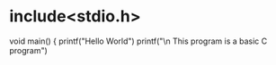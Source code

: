 # include<stdio.h>
void main()
{
printf("Hello World")
printf("\n This program is a basic C program")

